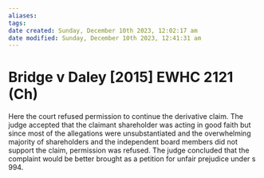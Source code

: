 ```yaml
---
aliases: 
tags: 
date created: Sunday, December 10th 2023, 12:02:17 am
date modified: Sunday, December 10th 2023, 12:41:31 am
---
```


# Bridge v Daley [2015] EWHC 2121 (Ch)

Here the court refused permission to continue the derivative claim. The judge accepted that the claimant shareholder was acting in good faith but since most of the allegations were unsubstantiated and the overwhelming majority of shareholders and the independent board members did not support the claim, permission was refused. The judge concluded that the complaint would be better brought as a petition for unfair prejudice under s 994.

